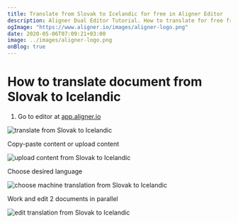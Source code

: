 ```yaml
---
title: Translate from Slovak to Icelandic for free in Aligner Editor
description: Aligner Dual Editor Tutorial. How to translate for free from Slovak to Icelandic. Aligner is multilingual document management platform. 
ogImage: "https://www.aligner.io/images/aligner-logo.png"
date: 2020-05-06T07:09:21+03:00
image: ../images/aligner-logo.png
onBlog: true
---
```


# How to translate document from Slovak to Icelandic

1. Go to editor at [app.aligner.io](https://app.aligner.io "Aligner App web page")

![translate from Slovak to Icelandic](../aligner-blank-editor.png "translate from Slovak to Icelandic")

Copy-paste content or upload content

![upload content from Slovak to Icelandic](../aligner-uploaded-document.png "upload content from Slovak to Icelandic")

Choose desired language

![choose machine translation from Slovak to Icelandic](../aligner-language-dropdown.png "choose machine translation from Slovak to Icelandic")

Work and edit 2 documents in parallel

![edit translation from Slovak to Icelandic](../aligner-double-sitded-editor.png "edit translation from Slovak to Icelandic")


